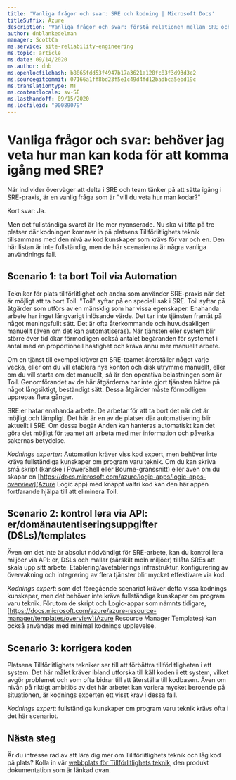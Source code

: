 ```yaml
---
title: 'Vanliga frågor och svar: SRE och kodning | Microsoft Docs'
titleSuffix: Azure
description: 'Vanliga frågor och svar: förstå relationen mellan SRE och kodning'
author: dnblankedelman
manager: ScottCa
ms.service: site-reliability-engineering
ms.topic: article
ms.date: 09/14/2020
ms.author: dnb
ms.openlocfilehash: b8865fdd53f4947b17a3621a128fc83f3d93d3e2
ms.sourcegitcommit: 07166a1ff8bd23f5e1c49d4fd12badbca5ebd19c
ms.translationtype: MT
ms.contentlocale: sv-SE
ms.lasthandoff: 09/15/2020
ms.locfileid: "90089079"
---
```

# <a name="frequently-asked-questions-do-i-need-to-know-how-to-code-to-get-involved-with-sre"></a>Vanliga frågor och svar: behöver jag veta hur man kan koda för att komma igång med SRE?

När individer överväger att delta i SRE och team tänker på att sätta igång i SRE-praxis, är en vanlig fråga som är "vill du veta hur man kodar?"

Kort svar: Ja. 

Men det fullständiga svaret är lite mer nyanserade. Nu ska vi titta på tre platser där kodningen kommer in på platsens Tillförlitlighets teknik tillsammans med den nivå av kod kunskaper som krävs för var och en. Den här listan är inte fullständig, men de här scenarierna är några vanliga användnings fall.

## <a name="scenario-1-removing-toil-through-automation"></a>Scenario 1: ta bort Toil via Automation

Tekniker för plats tillförlitlighet och andra som använder SRE-praxis när det är möjligt att ta bort Toil. "Toil" syftar på en speciell sak i SRE. Toil syftar på åtgärder som utförs av en mänsklig som har vissa egenskaper. Enahanda arbete har inget långvarigt inlösande värde. Det tar inte tjänsten framåt på något meningsfullt sätt. Det är ofta återkommande och huvudsakligen manuellt (även om det kan automatiseras). När tjänsten eller system blir större över tid ökar förmodligen också antalet begäranden för systemet i antal med en proportionell hastighet och kräva ännu mer manuellt arbete.

Om en tjänst till exempel kräver att SRE-teamet återställer något varje vecka, eller om du vill etablera nya konton och disk utrymme manuellt, eller om du vill starta om det manuellt, så är den operativa belastningen som är Toil. Genomförandet av de här åtgärderna har inte gjort tjänsten bättre på något långsiktigt, beständigt sätt. Dessa åtgärder måste förmodligen upprepas flera gånger.

SRE:er hatar enahanda arbete. De arbetar för att ta bort det när det är möjligt och lämpligt. Det här är en av de platser där automatisering blir aktuellt i SRE. Om dessa begär Anden kan hanteras automatiskt kan det göra det möjligt för teamet att arbeta med mer information och påverka sakernas betydelse.

*Kodnings experter*: Automation kräver viss kod expert, men behöver inte kräva fullständiga kunskaper om program varu teknik. Om du kan skriva små skript (kanske i PowerShell eller Bourne-gränssnitt) eller även om du skapar en [https://docs.microsoft.com/azure/logic-apps/logic-apps-overview](Azure Logic app) med knappt valfri kod kan den här appen fortfarande hjälpa till att eliminera Toil.

## <a name="scenario-2-control-through-apisdomain-specific-languages-dslstemplates"></a>Scenario 2: kontrol lera via API: er/domänautentiseringsuppgifter (DSLs)/templates

Även om det inte är absolut nödvändigt för SRE-arbete, kan du kontrol lera miljöer via API: er, DSLs och mallar (särskilt moln miljöer) tillåta SREs att skala upp sitt arbete. Etablering/avetablerings infrastruktur, konfigurering av övervakning och integrering av flera tjänster blir mycket effektivare via kod.

*Kodnings expert*: som det föregående scenariot kräver detta vissa kodnings kunskaper, men det behöver inte kräva fullständiga kunskaper om program varu teknik. Förutom de skript och Logic-appar som nämnts tidigare, [https://docs.microsoft.com/azure/azure-resource-manager/templates/overview](Azure Resource Manager Templates) kan också användas med minimal kodnings upplevelse.

## <a name="scenario-3-fixing-the-code"></a>Scenario 3: korrigera koden

Platsens Tillförlitlighets tekniker ser till att förbättra tillförlitligheten i ett system. Det här målet kräver ibland utforska till käll koden i ett system, vilket avgör problemet och som ofta bidrar till att återställa till kodbasen. Även om nivån på riktigt ambitiös av det här arbetet kan variera mycket beroende på situationen, är kodnings experten ett visst krav i dessa fall.

*Kodnings expert*: fullständiga kunskaper om program varu teknik krävs ofta i det här scenariot.


## <a name="next-steps"></a>Nästa steg

Är du intresse rad av att lära dig mer om Tillförlitlighets teknik och låg kod på plats? Kolla in vår [webbplats för Tillförlitlighets teknik](../index.yml), den produkt dokumentation som är länkad ovan.

